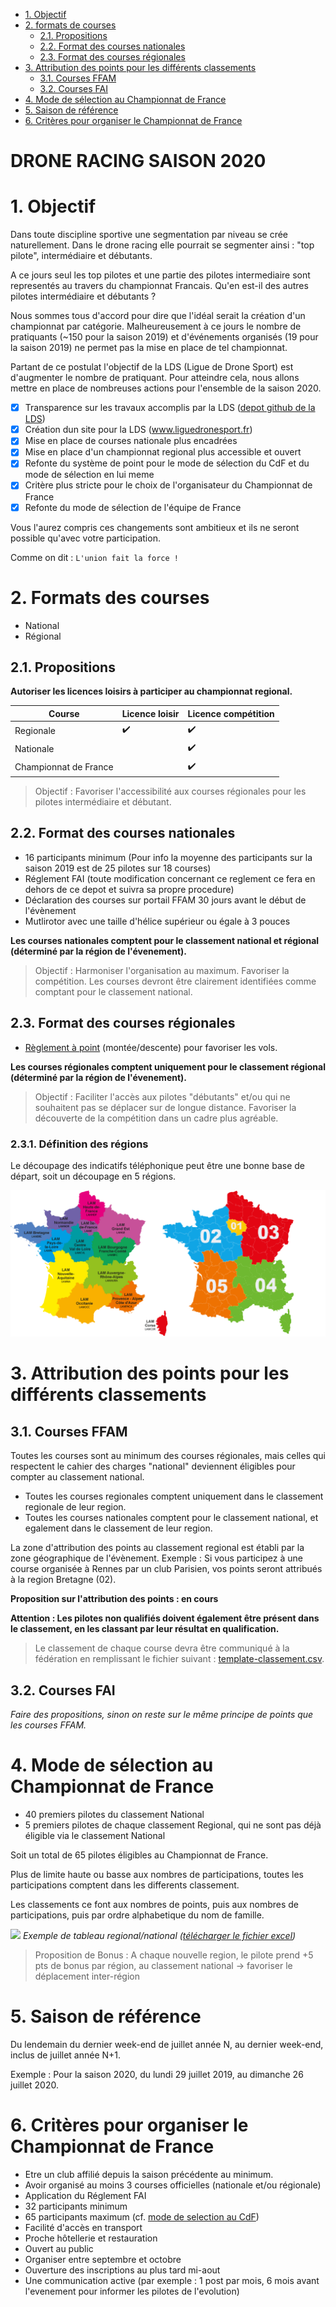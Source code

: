 
<!-- TOC -->

- [1. Objectif](#1-objectif)
- [2. formats de courses](#2-formats-de-courses)
  - [2.1. Propositions](#21-propositions)
  - [2.2. Format des courses nationales](#22-format-des-courses-nationales)
  - [2.3. Format des courses régionales](#23-format-des-courses-régionales)
- [3. Attribution des points pour les différents classements](#3-attribution-des-points-pour-les-différents-classements)
  - [3.1. Courses FFAM](#31-courses-ffam)
  - [3.2. Courses FAI](#32-courses-fai)
- [4. Mode de sélection au Championnat de France](#4-mode-de-sélection-au-championnat-de-france)
- [5. Saison de référence](#5-saison-de-référence)
- [6. Critères pour organiser le Championnat de France](#6-critères-pour-organiser-le-championnat-de-france)

<!-- /TOC -->

DRONE RACING SAISON 2020
=

# 1. Objectif

Dans toute discipline sportive une segmentation par niveau se crée naturellement. Dans le drone racing elle pourrait se segmenter ainsi : "top pilote", intermédiaire et débutants.

A ce jours seul les top pilotes et une partie des pilotes intermediaire sont representés au travers du championnat Francais. Qu'en est-il des autres pilotes intermédiaire et débutants ?

Nous sommes tous d'accord pour dire que l'idéal serait la création d'un championnat par catégorie. Malheureusement à ce jours le nombre de pratiquants (~150 pour la saison 2019) et d'événements organisés (19 pour la saison 2019) ne permet pas la mise en place de tel championnat.

Partant de ce postulat l'objectif de la LDS (Ligue de Drone Sport) est d'augmenter le nombre de pratiquant. Pour atteindre cela, nous allons mettre en place de nombreuses actions pour l'ensemble de la saison 2020.

- [x] Transparence sur les travaux accomplis par la LDS ([depot github de la LDS](https://github.com/ligue-drone-sport))
- [x] Création dun site pour la LDS (www.liguedronesport.fr)
- [x] Mise en place de courses nationale plus encadrées
- [x] Mise en place d'un championnat regional plus accessible et ouvert
- [x] Refonte du système de point pour le mode de sélection du CdF et du mode de sélection en lui meme
- [x] Critère plus stricte pour le choix de l'organisateur du Championnat de France
- [x] Refonte du mode de sélection de l'équipe de France

Vous l'aurez compris ces changements sont ambitieux et ils ne seront possible qu'avec votre participation.

Comme on dit : `L'union fait la force !`

# 2. Formats des courses

- National 
- Régional 

## 2.1. Propositions

**Autoriser les licences loisirs à participer au championnat regional.**

Course | Licence loisir | Licence compétition
------------ | ------------ | -------------
Regionale | ✔️ | ✔️
Nationale |  | ✔️
Championnat de France |   | ✔️

> Objectif : Favoriser l'accessibilité aux courses régionales pour les pilotes intermédiaire et débutant.

## 2.2. Format des courses nationales

- 16 participants minimum (Pour info la moyenne des participants sur la saison 2019 est de 25 pilotes sur 18 courses)
- Réglement FAI (toute modification concernant ce reglement ce fera en dehors de ce depot et suivra sa propre procedure)
- Déclaration des courses sur portail FFAM 30 jours avant le début de l'évènement
- Mutlirotor avec une taille d'hélice supérieur ou égale à 3 pouces

**Les courses nationales comptent pour le classement national et régional (déterminé par la région de l'évenement).**

> Objectif : Harmoniser l'organisation au maximum. Favoriser la compétition. Les courses devront être clairement identifiées comme comptant pour le classement national.

## 2.3. Format des courses régionales

- [Règlement à point](reglement-a-point.md) (montée/descente) pour favoriser les vols.

**Les courses régionales comptent uniquement pour le classement régional (déterminé par la région de l'évenement).**

> Objectif : Faciliter l'accès aux pilotes "débutants" et/ou qui ne souhaitent pas se déplacer sur de longue distance. Favoriser la découverte de la compétition dans un cadre plus agréable.

### 2.3.1. Définition des régions

Le découpage des indicatifs téléphonique peut être une bonne base de départ, soit un découpage en 5 régions.

![Decoupage regionale](images/DECOUPAGE_LAM_INDICTEL.png)

# 3. Attribution des points pour les différents classements

## 3.1. Courses FFAM

Toutes les courses sont au minimum des courses régionales, mais celles qui respectent le cahier des charges "national" deviennent éligibles pour compter au classement national.

- Toutes les courses regionales comptent uniquement dans le classement regionale de leur region.
- Toutes les courses nationales comptent pour le classement national, et egalement dans le classement de leur region.

La zone d'attribution des points au classement regional est établi par la zone géographique de l'évènement. Exemple : Si vous participez à une course organisée à Rennes par un club Parisien, vos points seront attribués à la region Bretagne (02).

**Proposition sur l'attribution des points : en cours**

**Attention : Les pilotes non qualifiés doivent également être présent dans le classement, en les classant par leur résultat en qualification.**

> Le classement de chaque course devra être communiqué à la fédération en remplissant le fichier suivant : [template-classement.csv](fichiers/template-classement.csv).

## 3.2. Courses FAI

*Faire des propositions, sinon on reste sur le même principe de points que les courses FFAM.*

# 4. Mode de sélection au Championnat de France

- 40 premiers pilotes du classement National
- 5 premiers pilotes de chaque classement Regional, qui ne sont pas déjà éligible via le classement National

Soit un total de 65 pilotes éligibles au Championnat de France.

Plus de limite haute ou basse aux nombres de participations, toutes les participations comptent dans les differents classement.

Les classements ce font aux nombres de points, puis aux nombres de participations, puis par ordre alphabetique du nom de famille.

![](images/exemple-tableau-regional-national.jpg)
_Exemple de tableau regional/national ([télécharger le fichier excel](fichiers/exemple_classement_regional_national.xlsx))_

> Proposition de Bonus : A chaque nouvelle region, le pilote prend +5 pts de bonus par région, au classement national -> favoriser le déplacement inter-région

# 5. Saison de référence

Du lendemain du dernier week-end de juillet année N, au dernier week-end, inclus de juillet année N+1.

Exemple : Pour la saison 2020, du lundi 29 juillet 2019, au dimanche 26 juillet 2020.

# 6. Critères pour organiser le Championnat de France

- Etre un club affilié depuis la saison précédente au minimum.
- Avoir organisé au moins 3 courses officielles (nationale et/ou régionale)
- Application du Réglement FAI
- 32 participants minimum
- 65 participants maximum (cf. [mode de selection au CdF](#mode-de-selection-au-championnat-de-france))  
- Facilité d'accès en transport
- Proche hôtellerie et restauration
- Ouvert au public
- Organiser entre septembre et octobre
- Ouverture des inscriptions au plus tard mi-aout
- Une communication active (par exemple : 1 post par mois, 6 mois avant l'evenement pour informer les pilotes de l'evolution)
